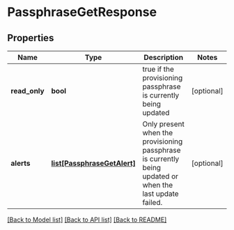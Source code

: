 # PassphraseGetResponse

## Properties
Name | Type | Description | Notes
------------ | ------------- | ------------- | -------------
**read_only** | **bool** | true if the provisioning passphrase is currently being updated | [optional] 
**alerts** | [**list[PassphraseGetAlert]**](PassphraseGetAlert.md) | Only present when the provisioning passphrase is currently being updated or when the last update failed.  | [optional] 

[[Back to Model list]](../README.md#documentation-for-models) [[Back to API list]](../README.md#documentation-for-api-endpoints) [[Back to README]](../README.md)

